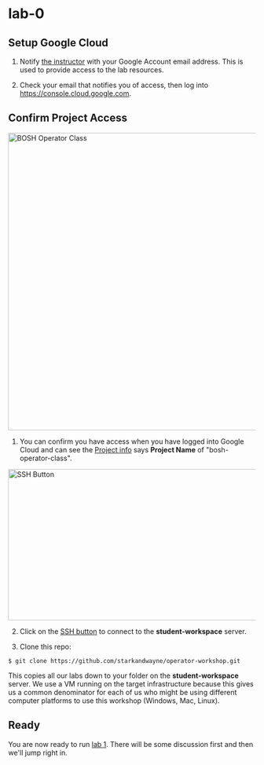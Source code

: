 # lab-0

## Setup Google Cloud

1. Notify [the instructor][instructor_email] with your Google Account email
address.  This is used to provide access to the lab resources.

2. Check your email that notifies you of access, then log into
https://console.cloud.google.com.

## Confirm Project Access

<img src="https://github.com/starkandwayne/operator-workshop/raw/master/images/bosh-operator-class.png" width="634" height="606" title="BOSH Operator Class">

1. You can confirm you have access when you have logged into Google Cloud and
can see the [Project info][identifying_projects] says **Project Name** of
"bosh-operator-class".

<img src="https://github.com/starkandwayne/operator-workshop/raw/master/images/ssh-button.png" width="634" height="308" title="SSH Button">

2. Click on the [SSH button][ssh-button] to connect to the **student-workspace**
server.

3. Clone this repo:

```
$ git clone https://github.com/starkandwayne/operator-workshop.git
```

This copies all our labs down to your folder on the **student-workspace** server.
We use a VM running on the target infrastructure because this gives us a common
denominator for each of us who might be using different computer platforms to
use this workshop (Windows, Mac, Linux).

## Ready

You are now ready to run [lab 1][lab-1].  There will be some discussion first
and then we'll jump right in.


[//]: # (Links)

[instructor_email]: <mailto:tbird@starkandwayne.com>
[identifying_projects]: https://cloud.google.com/resource-manager/docs/creating-managing-projects#identifying_projects
[ssh-button]: https://cloud.google.com/compute/docs/instances/connecting-to-instance
[lab-1]: https://github.com/starkandwayne/operator-workshop/tree/master/student/lab-1
